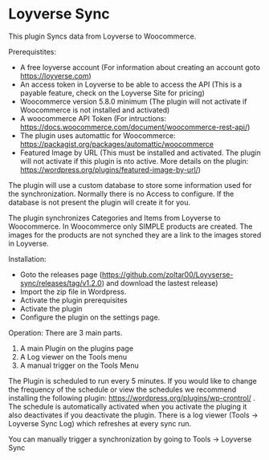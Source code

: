 # Loyverse Sync
This plugin Syncs data from Loyverse to Woocommerce.

Prerequistites:
- A free loyverse account (For information about creating an account goto https://loyverse.com)
- An access token in Loyverse to be able to access the API (This is a payable feature, check on the Loyverse Site for pricing)
- Woocommerce version 5.8.0 minimum (The plugin will not activate if Woocommerce is not installed and activated)
- A woocommerce API Token (For intructions: https://docs.woocommerce.com/document/woocommerce-rest-api/)
- The plugin uses automattic for Woocommerce: https://packagist.org/packages/automattic/woocommerce
- Featured Image by URL (This must be installed and activated. The plugin will not activate if this plugin is nto active. More details on the plugin: https://wordpress.org/plugins/featured-image-by-url/)

The plugin will use a custom database to store some information used for the synchronization.
Normally there is no Access to configure. If the database is not present the plugin will create it for you.

The plugin synchronizes Categories and Items from Loyverse to Woocommerce. In Woocommerce only SIMPLE products are created.
The images for the products are not synched they are a link to the images stored in Loyverse.

Installation:
- Goto the releases page (https://github.com/zoltar00/Loyvserse-sync/releases/tag/v1.2.0) and download the lastest release)
- Import the zip file in Wordpress.
- Activate the plugin prerequisites
- Activate the plugin
- Configure the plugin on the settings page.

Operation:
There are 3 main parts.
1) A main Plugin on the plugins page
2) A Log viewer on the Tools menu
3) A manual trigger on the Tools Menu

The Plugin is scheduled to run every 5 minutes. If you would like to change the frequency of the schedule or view the schedules we recommend installing the following plugin: https://wordpress.org/plugins/wp-crontrol/ .
The schedule is automatically activated when you activate the pluging it also deactivates if you deactivate the plugin.
There is a log viewer (Tools -> Loyverse Sync Log) which refreshes at every sync run. 

You can manually trigger a synchronization by going to Tools -> Loyverse Sync
